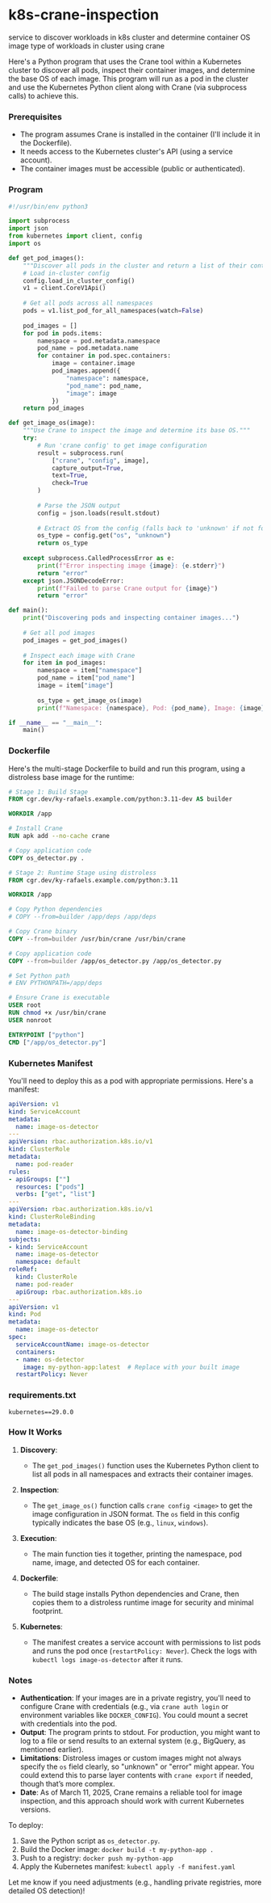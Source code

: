 # k8s-crane-inspection
service to discover workloads in k8s cluster and determine container OS image type of workloads in cluster using crane

Here's a Python program that uses the Crane tool within a Kubernetes cluster to discover all pods, inspect their container images, and determine the base OS of each image. This program will run as a pod in the cluster and use the Kubernetes Python client along with Crane (via subprocess calls) to achieve this.

### Prerequisites
- The program assumes Crane is installed in the container (I'll include it in the Dockerfile).
- It needs access to the Kubernetes cluster's API (using a service account).
- The container images must be accessible (public or authenticated).

### Program

```python
#!/usr/bin/env python3

import subprocess
import json
from kubernetes import client, config
import os

def get_pod_images():
    """Discover all pods in the cluster and return a list of their container images."""
    # Load in-cluster config
    config.load_in_cluster_config()
    v1 = client.CoreV1Api()
    
    # Get all pods across all namespaces
    pods = v1.list_pod_for_all_namespaces(watch=False)
    
    pod_images = []
    for pod in pods.items:
        namespace = pod.metadata.namespace
        pod_name = pod.metadata.name
        for container in pod.spec.containers:
            image = container.image
            pod_images.append({
                "namespace": namespace,
                "pod_name": pod_name,
                "image": image
            })
    return pod_images

def get_image_os(image):
    """Use Crane to inspect the image and determine its base OS."""
    try:
        # Run 'crane config' to get image configuration
        result = subprocess.run(
            ["crane", "config", image],
            capture_output=True,
            text=True,
            check=True
        )
        
        # Parse the JSON output
        config = json.loads(result.stdout)
        
        # Extract OS from the config (falls back to 'unknown' if not found)
        os_type = config.get("os", "unknown")
        return os_type
    
    except subprocess.CalledProcessError as e:
        print(f"Error inspecting image {image}: {e.stderr}")
        return "error"
    except json.JSONDecodeError:
        print(f"Failed to parse Crane output for {image}")
        return "error"

def main():
    print("Discovering pods and inspecting container images...")
    
    # Get all pod images
    pod_images = get_pod_images()
    
    # Inspect each image with Crane
    for item in pod_images:
        namespace = item["namespace"]
        pod_name = item["pod_name"]
        image = item["image"]
        
        os_type = get_image_os(image)
        print(f"Namespace: {namespace}, Pod: {pod_name}, Image: {image}, Base OS: {os_type}")

if __name__ == "__main__":
    main()
```

### Dockerfile

Here's the multi-stage Dockerfile to build and run this program, using a distroless base image for the runtime:

```dockerfile
# Stage 1: Build Stage
FROM cgr.dev/ky-rafaels.example.com/python:3.11-dev AS builder

WORKDIR /app

# Install Crane
RUN apk add --no-cache crane

# Copy application code
COPY os_detector.py .

# Stage 2: Runtime Stage using distroless
FROM cgr.dev/ky-rafaels.example.com/python:3.11

WORKDIR /app

# Copy Python dependencies
# COPY --from=builder /app/deps /app/deps

# Copy Crane binary
COPY --from=builder /usr/bin/crane /usr/bin/crane

# Copy application code
COPY --from=builder /app/os_detector.py /app/os_detector.py

# Set Python path
# ENV PYTHONPATH=/app/deps

# Ensure Crane is executable
USER root
RUN chmod +x /usr/bin/crane
USER nonroot

ENTRYPOINT ["python"]
CMD ["/app/os_detector.py"]
```

### Kubernetes Manifest

You'll need to deploy this as a pod with appropriate permissions. Here's a manifest:

```yaml
apiVersion: v1
kind: ServiceAccount
metadata:
  name: image-os-detector
---
apiVersion: rbac.authorization.k8s.io/v1
kind: ClusterRole
metadata:
  name: pod-reader
rules:
- apiGroups: [""]
  resources: ["pods"]
  verbs: ["get", "list"]
---
apiVersion: rbac.authorization.k8s.io/v1
kind: ClusterRoleBinding
metadata:
  name: image-os-detector-binding
subjects:
- kind: ServiceAccount
  name: image-os-detector
  namespace: default
roleRef:
  kind: ClusterRole
  name: pod-reader
  apiGroup: rbac.authorization.k8s.io
---
apiVersion: v1
kind: Pod
metadata:
  name: image-os-detector
spec:
  serviceAccountName: image-os-detector
  containers:
  - name: os-detector
    image: my-python-app:latest  # Replace with your built image
  restartPolicy: Never
```

### requirements.txt

```
kubernetes==29.0.0
```

### How It Works

1. **Discovery**:
   - The `get_pod_images()` function uses the Kubernetes Python client to list all pods in all namespaces and extracts their container images.

2. **Inspection**:
   - The `get_image_os()` function calls `crane config <image>` to get the image configuration in JSON format. The `os` field in this config typically indicates the base OS (e.g., `linux`, `windows`).

3. **Execution**:
   - The main function ties it together, printing the namespace, pod name, image, and detected OS for each container.

4. **Dockerfile**:
   - The build stage installs Python dependencies and Crane, then copies them to a distroless runtime image for security and minimal footprint.

5. **Kubernetes**:
   - The manifest creates a service account with permissions to list pods and runs the pod once (`restartPolicy: Never`). Check the logs with `kubectl logs image-os-detector` after it runs.

### Notes

- **Authentication**: If your images are in a private registry, you'll need to configure Crane with credentials (e.g., via `crane auth login` or environment variables like `DOCKER_CONFIG`). You could mount a secret with credentials into the pod.
- **Output**: The program prints to stdout. For production, you might want to log to a file or send results to an external system (e.g., BigQuery, as mentioned earlier).
- **Limitations**: Distroless images or custom images might not always specify the `os` field clearly, so "unknown" or "error" might appear. You could extend this to parse layer contents with `crane export` if needed, though that’s more complex.
- **Date**: As of March 11, 2025, Crane remains a reliable tool for image inspection, and this approach should work with current Kubernetes versions.

To deploy:
1. Save the Python script as `os_detector.py`.
2. Build the Docker image: `docker build -t my-python-app .`
3. Push to a registry: `docker push my-python-app`
4. Apply the Kubernetes manifest: `kubectl apply -f manifest.yaml`

Let me know if you need adjustments (e.g., handling private registries, more detailed OS detection)!